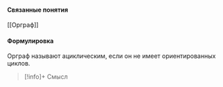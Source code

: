 #### Связанные понятия
[[Орграф]]

#### Формулировка
Орграф называют ациклическим, если он не имеет ориентированных циклов. 

>[!info]+ Смысл






